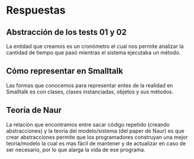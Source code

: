 # Respuestas

## Abstracción de los tests 01 y 02

La entidad que creamos es un cronómetro el cual nos permite analizar la cantidad de tiempo que pasó mientras el sistema ejecutaba un método.

## Cómo representar en Smalltalk

Las formas que conocemos para representar entes de la realidad en Smalltalk es con clases, clases instanciadas, objetos y sus métodos.

## Teoría de Naur

 La relación que encontramos entre sacar código repetido (creando abstracciones) y la teoría del modelo/sistema (del paper de Naur) es que crear abstracciones permite que los programadores construyan una mejor teoría/modelo la cual es mas fácil de mantener y de actualizar en caso de ser necesario, por lo que alarga la vida de ese programa.
